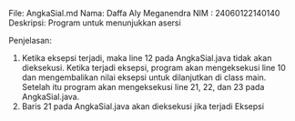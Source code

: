 File: AngkaSial.md
Nama: Daffa Aly Meganendra
NIM : 24060122140140
Deskripsi: Program untuk menunjukkan asersi


Penjelasan:
  1. Ketika eksepsi terjadi, maka line 12 pada AngkaSial.java tidak akan dieksekusi. Ketika terjadi eksepsi, program akan mengeksekusi line 10 dan mengembalikan nilai eksepsi untuk dilanjutkan di class main. Setelah itu program akan mengeksekusi line 21, 22, dan 23 pada AngkaSial.java.
  2. Baris 21 pada AngkaSial.java akan dieksekusi jika terjadi Eksepsi